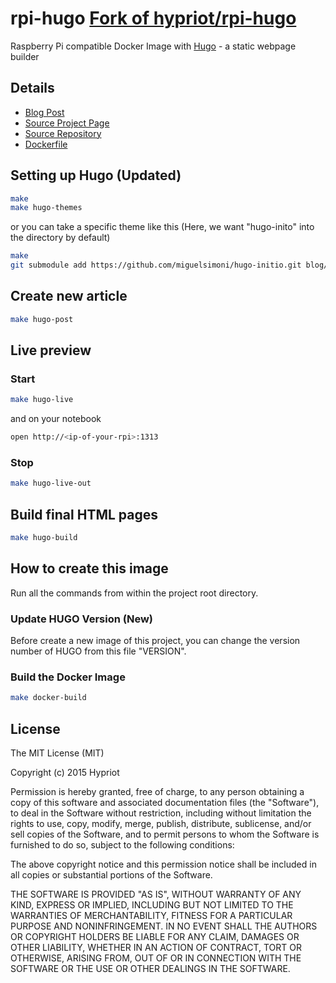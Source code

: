 # rpi-hugo [Fork of hypriot/rpi-hugo](https://github.com/hypriot/rpi-hugo)

Raspberry Pi compatible Docker Image with [Hugo](http://gohugo.io) - a static webpage builder

## Details
- [Blog Post](http://blog.hypriot.com/post/static-website-generation-on-steriods-with-docker/)
- [Source Project Page](https://github.com/hypriot)
- [Source Repository](https://github.com/hypriot/rpi-hugo)
- [Dockerfile](https://github.com/hypriot/rpi-hugo/blob/master/Dockerfile)

## Setting up Hugo (Updated)

```bash
make
make hugo-themes
```
or you can take a specific theme like this (Here, we want "hugo-inito" into the directory by default)

```bash
make
git submodule add https://github.com/miguelsimoni/hugo-initio.git blog/themes/hugo-initio
```

## Create new article

```bash
make hugo-post
```

## Live preview

### Start

```bash
make hugo-live
```
and on your notebook

```bash
open http://<ip-of-your-rpi>:1313
```

### Stop

```bash
make hugo-live-out
```

## Build final HTML pages

```bash
make hugo-build
```

## How to create this image

Run all the commands from within the project root directory.

### Update HUGO Version (New)

Before create a new image of this project, you can change the version number of HUGO from this file "VERSION".

### Build the Docker Image
```bash
make docker-build
```

## License

The MIT License (MIT)

Copyright (c) 2015 Hypriot

Permission is hereby granted, free of charge, to any person obtaining a copy
of this software and associated documentation files (the "Software"), to deal
in the Software without restriction, including without limitation the rights
to use, copy, modify, merge, publish, distribute, sublicense, and/or sell
copies of the Software, and to permit persons to whom the Software is
furnished to do so, subject to the following conditions:

The above copyright notice and this permission notice shall be included in all
copies or substantial portions of the Software.

THE SOFTWARE IS PROVIDED "AS IS", WITHOUT WARRANTY OF ANY KIND, EXPRESS OR
IMPLIED, INCLUDING BUT NOT LIMITED TO THE WARRANTIES OF MERCHANTABILITY,
FITNESS FOR A PARTICULAR PURPOSE AND NONINFRINGEMENT. IN NO EVENT SHALL THE
AUTHORS OR COPYRIGHT HOLDERS BE LIABLE FOR ANY CLAIM, DAMAGES OR OTHER
LIABILITY, WHETHER IN AN ACTION OF CONTRACT, TORT OR OTHERWISE, ARISING FROM,
OUT OF OR IN CONNECTION WITH THE SOFTWARE OR THE USE OR OTHER DEALINGS IN THE
SOFTWARE.
